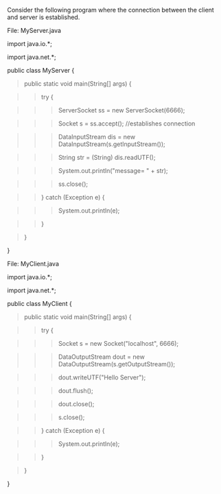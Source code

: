 Consider the following program where the connection between the client
and server is established.

File: MyServer.java

import java.io.\*;

import java.net.\*;

public class MyServer {

>public static void main(String\[\] args) {

>>try {

>>>ServerSocket ss = new ServerSocket(6666);

>>>Socket s = ss.accept(); //establishes connection

>>>DataInputStream dis = new DataInputStream(s.getInputStream());

>>>String str = (String) dis.readUTF();

>>>System.out.println(\"message= \" + str);

>>>ss.close();

>>} catch (Exception e) {

>>>System.out.println(e);

>>}

>}

}

File: MyClient.java

import java.io.\*;

import java.net.\*;

public class MyClient {

>public static void main(String\[\] args) {

>>try {

>>>Socket s = new Socket(\"localhost\", 6666);

>>>DataOutputStream dout = new DataOutputStream(s.getOutputStream());

>>>dout.writeUTF(\"Hello Server\");

>>>dout.flush();

>>>dout.close();

>>>s.close();

>>} catch (Exception e) {

>>>System.out.println(e);

>>}

>}

}